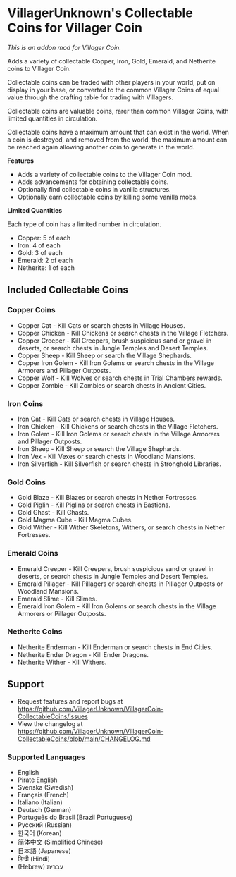 # VillagerUnknown's Collectable Coins for Villager Coin

_This is an addon mod for Villager Coin._

Adds a variety of collectable Copper, Iron, Gold, Emerald, and Netherite coins to Villager Coin.

Collectable coins can be traded with other players in your world, put on display in your base, or converted to the common Villager Coins of equal value through the crafting table for trading with Villagers.

Collectable coins are valuable coins, rarer than common Villager Coins, with limited quantities in circulation. 

Collectable coins have a maximum amount that can exist in the world. 
When a coin is destroyed, and removed from the world, the maximum amount can be reached again allowing another coin to generate in the world.

**Features**

* Adds a variety of collectable coins to the Villager Coin mod.
* Adds advancements for obtaining collectable coins.
* Optionally find collectable coins in vanilla structures.
* Optionally earn collectable coins by killing some vanilla mobs.

**Limited Quantities**

Each type of coin has a limited number in circulation.

- Copper: 5 of each
- Iron: 4 of each
- Gold: 3 of each
- Emerald: 2 of each
- Netherite: 1 of each

## Included Collectable Coins

### Copper Coins

- Copper Cat - Kill Cats or search chests in Village Houses.
- Copper Chicken - Kill Chickens or search chests in the Village Fletchers.
- Copper Creeper - Kill Creepers, brush suspicious sand or gravel in deserts, or search chests in Jungle Temples and Desert Temples.
- Copper Sheep - Kill Sheep or search the Village Shephards.
- Copper Iron Golem - Kill Iron Golems or search chests in the Village Armorers and Pillager Outposts.
- Copper Wolf - Kill Wolves or search chests in Trial Chambers rewards.
- Copper Zombie - Kill Zombies or search chests in Ancient Cities.

### Iron Coins

- Iron Cat - Kill Cats or search chests in Village Houses.
- Iron Chicken - Kill Chickens or search chests in the Village Fletchers.
- Iron Golem - Kill Iron Golems or search chests in the Village Armorers and Pillager Outposts.
- Iron Sheep - Kill Sheep or search the Village Shephards.
- Iron Vex - Kill Vexes or search chests in Woodland Mansions.
- Iron Silverfish - Kill Silverfish or search chests in Stronghold Libraries.

### Gold Coins

- Gold Blaze - Kill Blazes or search chests in Nether Fortresses.
- Gold Piglin - Kill Piglins or search chests in Bastions.
- Gold Ghast - Kill Ghasts.
- Gold Magma Cube - Kill Magma Cubes.
- Gold Wither - Kill Wither Skeletons, Withers, or search chests in Nether Fortresses.

### Emerald Coins

- Emerald Creeper - Kill Creepers, brush suspicious sand or gravel in deserts, or search chests in Jungle Temples and Desert Temples.
- Emerald Pillager - Kill Pillagers or search chests in Pillager Outposts or Woodland Mansions.
- Emerald Slime - Kill Slimes.
- Emerald Iron Golem - Kill Iron Golems or search chests in the Village Armorers or Pillager Outposts.

### Netherite Coins

- Netherite Enderman - Kill Enderman or search chests in End Cities.
- Netherite Ender Dragon - Kill Ender Dragons.
- Netherite Wither - Kill Withers.

## Support

* Request features and report bugs at https://github.com/VillagerUnknown/VillagerCoin-CollectableCoins/issues
* View the changelog at https://github.com/VillagerUnknown/VillagerCoin-CollectableCoins/blob/main/CHANGELOG.md

### Supported Languages

* English
* Pirate English
* Svenska (Swedish)
* Français (French)
* Italiano (Italian)
* Deutsch (German)
* Português do Brasil (Brazil Portuguese)
* Русский (Russian)
* 한국어 (Korean)
* 简体中文 (Simplified Chinese)
* 日本語 (Japanese)
* हिन्दी (Hindi)
* (Hebrew) עברית